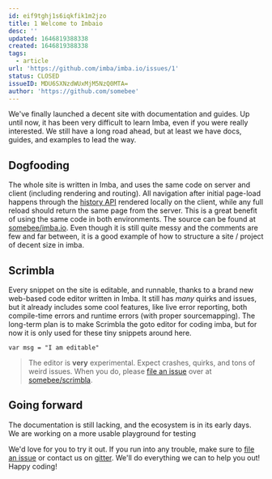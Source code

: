 ```yaml
---
id: eif9tghj1s6iqkfik1m2jzo
title: 1 Welcome to Imbaio
desc: ''
updated: 1646819388338
created: 1646819388338
tags:
  - article
url: 'https://github.com/imba/imba.io/issues/1'
status: CLOSED
issueID: MDU6SXNzdWUxMjM5NzQ0MTA=
author: 'https://github.com/somebee'
---
```

We've finally launched a decent site with documentation and guides. Up until now, it has been very difficult to learn Imba, even if you were really interested. We still have a long road ahead, but at least
we have docs, guides, and examples to lead the way.
## Dogfooding

The whole site is written in Imba, and uses the same code on server and client (including rendering and routing). All navigation after initial page-load happens through the [history API](https://developer.mozilla.org/en-US/docs/Web/API/History_API) rendered locally on the client, while any full reload should return the same page from the server. This is a great benefit of using the same code in both environments. The source can be found at [somebee/imba.io](http://github.com/somebee/imba.io). Even though it is still quite messy and the comments are few and far between, it is a good example of how to structure a site / project of decent size in imba.
## Scrimbla

Every snippet on the site is editable, and runnable, thanks to a brand new web-based code editor written in Imba. It still has _many_ quirks and issues, but it already includes some cool features, like live error 
reporting, both compile-time errors and runtime errors (with proper sourcemapping). The long-term plan is to make Scrimbla the goto editor for coding imba, but for now it is only used for these tiny snippets around here.

``` imba
var msg = "I am editable"
```

> The editor is **very** experimental. Expect crashes, quirks, and tons of weird issues. When you do, please [file an issue](https://github.com/somebee/scrimbla/issues) over at [somebee/scrimbla](https://github.com/somebee/scrimbla).
## Going forward

The documentation is still lacking, and the ecosystem is in its early days. We are working on a more usable playground for testing 

We'd love for you to try it out. If you run into any trouble, make sure to [file an issue](http://github.com/somebee/imba/issues) or contact us on [gitter](https://gitter.im/somebee/imba). We'll do everything we can to help you out! Happy coding!
